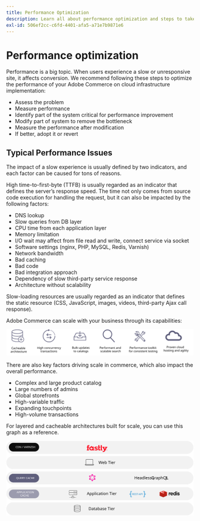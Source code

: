 ```yaml
---
title: Performance Optimization
description: Learn all about performance optimization and steps to take to review the performance of your Adobe Commerce implementation.
exl-id: 506ef2cc-c6fd-4401-afa5-a71e7b9871e6
---
```

# Performance optimization

Performance is a big topic. When users experience a slow or unresponsive site, it affects conversion. We recommend following these steps to optimize the performance of your Adobe Commerce on cloud infrastructure implementation:

- Assess the problem
- Measure performance
- Identify part of the system critical for performance improvement
- Modify part of system to remove the bottleneck
- Measure the performance after modification
- If better, adopt it or revert

## Typical Performance Issues

The impact of a slow experience is usually defined by two indicators, and each factor can be caused for tons of reasons.

High time-to-first-byte (TTFB) is usually regarded as an indicator that defines the server’s response speed. The time not only comes from source code execution for handling the request, but it can also be impacted by the following factors:

- DNS lookup
- Slow queries from DB layer
- CPU time from each application layer
- Memory limitation
- I/O wait may affect from file read and write, connect service via socket
- Software settings (nginx, PHP, MySQL, Redis, Varnish)
- Network bandwidth
- Bad caching
- Bad code
- Bad integration approach
- Dependency of slow third-party service response
- Architecture without scalability

Slow-loading resources are usually regarded as an indicator that defines the static resource (CSS, JavaScript, images, videos, third-party Ajax call response).

Adobe Commerce can scale with your business through its capabilities:

![Diagram showing the scalable capabilities of Adobe Commerce](../../../assets/playbooks/scalable-capabilities.svg)

There are also key factors driving scale in commerce, which also impact the overall performance.

- Complex and large product catalog
- Large numbers of admins
- Global storefronts
- High-variable traffic
- Expanding touchpoints
- High-volume transactions

For layered and cacheable architectures built for scale, you can use this graph as a reference.

![Diagram showing how to use the Adobe Commerce GraphQL API in a cacheable architecture](../../../assets/playbooks/cacheable-architecture.svg)
